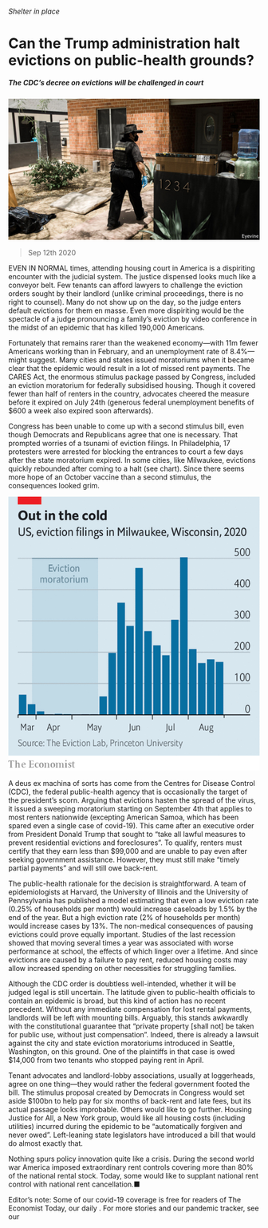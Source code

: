 ###### Shelter in place

# Can the Trump administration halt evictions on public-health grounds? 

##### The CDC’s decree on evictions will be challenged in court 

![image](images/20200912_USP503.jpg) 

> Sep 12th 2020 

EVEN IN NORMAL times, attending housing court in America is a dispiriting encounter with the judicial system. The justice dispensed looks much like a conveyor belt. Few tenants can afford lawyers to challenge the eviction orders sought by their landlord (unlike criminal proceedings, there is no right to counsel). Many do not show up on the day, so the judge enters default evictions for them en masse. Even more dispiriting would be the spectacle of a judge pronouncing a family’s eviction by video conference in the midst of an epidemic that has killed 190,000 Americans.

Fortunately that remains rarer than the weakened economy—with 11m fewer Americans working than in February, and an unemployment rate of 8.4%—might suggest. Many cities and states issued moratoriums when it became clear that the epidemic would result in a lot of missed rent payments. The CARES Act, the enormous stimulus package passed by Congress, included an eviction moratorium for federally subsidised housing. Though it covered fewer than half of renters in the country, advocates cheered the measure before it expired on July 24th (generous federal unemployment benefits of $600 a week also expired soon afterwards).


Congress has been unable to come up with a second stimulus bill, even though Democrats and Republicans agree that one is necessary. That prompted worries of a tsunami of eviction filings. In Philadelphia, 17 protesters were arrested for blocking the entrances to court a few days after the state moratorium expired. In some cities, like Milwaukee, evictions quickly rebounded after coming to a halt (see chart). Since there seems more hope of an October vaccine than a second stimulus, the consequences looked grim.

![image](images/20200912_USC528_0.png) 


A deus ex machina of sorts has come from the Centres for Disease Control (CDC), the federal public-health agency that is occasionally the target of the president’s scorn. Arguing that evictions hasten the spread of the virus, it issued a sweeping moratorium starting on September 4th that applies to most renters nationwide (excepting American Samoa, which has been spared even a single case of covid-19). This came after an executive order from President Donald Trump that sought to “take all lawful measures to prevent residential evictions and foreclosures”. To qualify, renters must certify that they earn less than $99,000 and are unable to pay even after seeking government assistance. However, they must still make “timely partial payments” and will still owe back-rent.

The public-health rationale for the decision is straightforward. A team of epidemiologists at Harvard, the University of Illinois and the University of Pennsylvania has published a model estimating that even a low eviction rate (0.25% of households per month) would increase caseloads by 1.5% by the end of the year. But a high eviction rate (2% of households per month) would increase cases by 13%. The non-medical consequences of pausing evictions could prove equally important. Studies of the last recession showed that moving several times a year was associated with worse performance at school, the effects of which linger over a lifetime. And since evictions are caused by a failure to pay rent, reduced housing costs may allow increased spending on other necessities for struggling families.

Although the CDC order is doubtless well-intended, whether it will be judged legal is still uncertain. The latitude given to public-health officials to contain an epidemic is broad, but this kind of action has no recent precedent. Without any immediate compensation for lost rental payments, landlords will be left with mounting bills. Arguably, this stands awkwardly with the constitutional guarantee that “private property [shall not] be taken for public use, without just compensation”. Indeed, there is already a lawsuit against the city and state eviction moratoriums introduced in Seattle, Washington, on this ground. One of the plaintiffs in that case is owed $14,000 from two tenants who stopped paying rent in April.

Tenant advocates and landlord-lobby associations, usually at loggerheads, agree on one thing—they would rather the federal government footed the bill. The stimulus proposal created by Democrats in Congress would set aside $100bn to help pay for six months of back-rent and late fees, but its actual passage looks improbable. Others would like to go further. Housing Justice for All, a New York group, would like all housing costs (including utilities) incurred during the epidemic to be “automatically forgiven and never owed”. Left-leaning state legislators have introduced a bill that would do almost exactly that.

Nothing spurs policy innovation quite like a crisis. During the second world war America imposed extraordinary rent controls covering more than 80% of the national rental stock. Today, some would like to supplant national rent control with national rent cancellation.■

Editor’s note: Some of our covid-19 coverage is free for readers of The Economist Today, our daily . For more stories and our pandemic tracker, see our 


